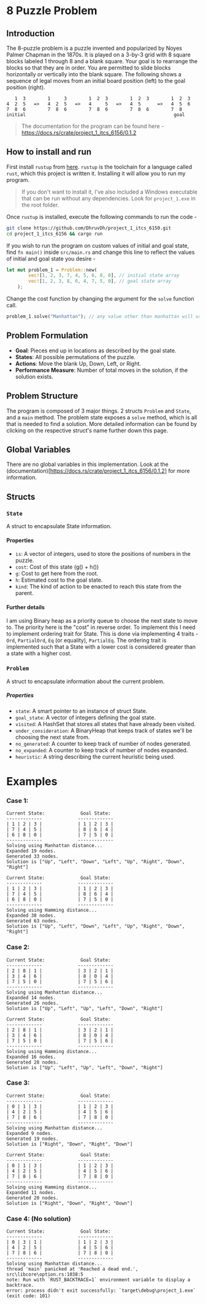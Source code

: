 # 8 Puzzle Problem

## Introduction

The 8-puzzle problem is a puzzle invented and popularized by Noyes Palmer Chapman in the 1870s.
It is played on a 3-by-3 grid with 8 square blocks labeled 1 through 8 and a blank square.
Your goal is to rearrange the blocks so that they are in order.
You are permitted to slide blocks horizontally or vertically into the blank square.
The following shows a sequence of legal moves from an initial board position (left) to the goal position (right).

```
   1  3        1     3        1  2  3        1  2  3        1  2  3
4  2  5   =>   4  2  5   =>   4     5   =>   4  5      =>   4  5  6
7  8  6        7  8  6        7  8  6        7  8  6        7  8
initial                                                      goal
```

> The documentation for the program can be found here - https://docs.rs/crate/project_1_itcs_6156/0.1.2

## How to install and run

First install `rustup` from [here](https://rustup.rs/). `rustup` is the toolchain for a language called `rust`, which this project is written it. Installing it will allow you to run my program.

> If you don't want to install it, I've also included a Windows executable that can be run without any dependencies. Look for `project_1.exe` in the root folder.

Once `rustup` is installed, execute the following commands to run the code -

```bash
git clone https://github.com/DhruvDh/project_1_itcs_6150.git
cd project_1_itcs_6156 && cargo run
```

If you wish to run the program on custom values of initial and goal state, find `fn main()` inside `src/main.rs` and change this line to reflect the values of initial and goal state you desire -

```rust
let mut problem_1 = Problem::new(
        vec![1, 2, 3, 7, 4, 5, 6, 8, 0], // initial state array
        vec![1, 2, 3, 8, 6, 4, 7, 5, 0], // goal state array
    );
```

Change the cost function by changing the argument for the `solve` function call.

```rust
problem_1.solve("Manhattan"); // any value other than manhattan will use hamming distance as cost function.
```

## Problem Formulation

- **Goal**: Pieces end up in locations as described by the goal state.
- **States**: All possible permutations of the puzzle.
- **Actions**: Move the blank Up, Down, Left, or Right.
- **Performance Measure**: Number of total moves in the solution, if the solution exists.

## Problem Structure

The program is composed of 3 major things. 2 structs `Problem` and `State`, and a `main` method.
The problem state exposes a `solve` method, which is all that is needed to find a solution.
More detailed information can be found by clicking on the respective struct's name further down this page.

## Global Variables

There are no global variables in this implementation. Look at the (documentation)[https://docs.rs/crate/project_1_itcs_6156/0.1.2] for more information.

## Structs

### `State`

A struct to encapsulate State information.

#### Properties

- `is`: A vector of integers, used to store the positions of numbers in the puzzle.
- `cost`: Cost of this state (g() + h())
- `g`: Cost to get here from the root.
- `h`: Estimated cost to the goal state.
- `kind`: The kind of action to be enacted to reach this state from the parent.

#### Further details

I am using Binary heap as a priority queue to choose the next state to move to.
The priority here is the "cost" in reverse order. To implement this I need to implement ordering trait for State.
This is done via implementing 4 traits - `Ord`, `PartialOrd`, `Eq` (or equality), `PartialEq`.
The ordering trait is implemented such that a State with a lower cost is considered greater than a state with a higher cost.

### `Problem`

A struct to encapsulate information about the current problem.

##### Properties

- `state`: A smart pointer to an instance of struct State.
- `goal_state`: A vector of integers defining the goal state.
- `visited`: A HashSet that stores all states that have already been visited.
- `under_consideration`: A BinaryHeap that keeps track of states we'll be choosing the next state from.
- `no_generated`: A counter to keep track of number of nodes generated.
- `no_expanded`: A counter to keep track of number of nodes expanded.
- `heuristic`: A string describing the current heuristic being used.

# Examples

### Case 1:

```
Current State:             Goal State:
-------------             -------------
| 1 | 2 | 3 |             | 1 | 2 | 3 |
| 7 | 4 | 5 |             | 8 | 6 | 4 |
| 6 | 8 | 0 |             | 7 | 5 | 0 |
-------------             -------------
Solving using Manhattan distance...
Expanded 19 nodes.
Generated 33 nodes.
Solution is ["Up", "Left", "Down", "Left", "Up", "Right", "Down", "Right"]

Current State:             Goal State:
-------------             -------------
| 1 | 2 | 3 |             | 1 | 2 | 3 |
| 7 | 4 | 5 |             | 8 | 6 | 4 |
| 6 | 8 | 0 |             | 7 | 5 | 0 |
-------------             -------------
Solving using Hamming distance...
Expanded 38 nodes.
Generated 63 nodes.
Solution is ["Up", "Left", "Down", "Left", "Up", "Right", "Down", "Right"]
```

### Case 2:

```
Current State:             Goal State:
-------------             -------------
| 2 | 8 | 1 |             | 3 | 2 | 1 |
| 3 | 4 | 6 |             | 8 | 0 | 4 |
| 7 | 5 | 0 |             | 7 | 5 | 6 |
-------------             -------------
Solving using Manhattan distance...
Expanded 14 nodes.
Generated 26 nodes.
Solution is ["Up", "Left", "Up", "Left", "Down", "Right"]

Current State:             Goal State:
-------------             -------------
| 2 | 8 | 1 |             | 3 | 2 | 1 |
| 3 | 4 | 6 |             | 8 | 0 | 4 |
| 7 | 5 | 0 |             | 7 | 5 | 6 |
-------------             -------------
Solving using Hamming distance...
Expanded 16 nodes.
Generated 28 nodes.
Solution is ["Up", "Left", "Up", "Left", "Down", "Right"]
```

### Case 3:

```
Current State:             Goal State:
-------------             -------------
| 0 | 1 | 3 |             | 1 | 2 | 3 |
| 4 | 2 | 5 |             | 4 | 5 | 6 |
| 7 | 8 | 6 |             | 7 | 8 | 0 |
-------------             -------------
Solving using Manhattan distance...
Expanded 9 nodes.
Generated 19 nodes.
Solution is ["Right", "Down", "Right", "Down"]

Current State:             Goal State:
-------------             -------------
| 0 | 1 | 3 |             | 1 | 2 | 3 |
| 4 | 2 | 5 |             | 4 | 5 | 6 |
| 7 | 8 | 6 |             | 7 | 8 | 0 |
-------------             -------------
Solving using Hamming distance...
Expanded 11 nodes.
Generated 20 nodes.
Solution is ["Right", "Down", "Right", "Down"]
```

### Case 4: (No solution)

```
Current State:             Goal State:
-------------             -------------
| 0 | 3 | 1 |             | 1 | 2 | 3 |
| 4 | 2 | 5 |             | 4 | 5 | 6 |
| 7 | 8 | 6 |             | 7 | 8 | 0 |
-------------             -------------
Solving using Manhattan distance...
thread 'main' panicked at 'Reached a dead end.', src\libcore\option.rs:1038:5
note: Run with `RUST_BACKTRACE=1` environment variable to display a backtrace.
error: process didn't exit successfully: `target\debug\project_1.exe` (exit code: 101)
```
